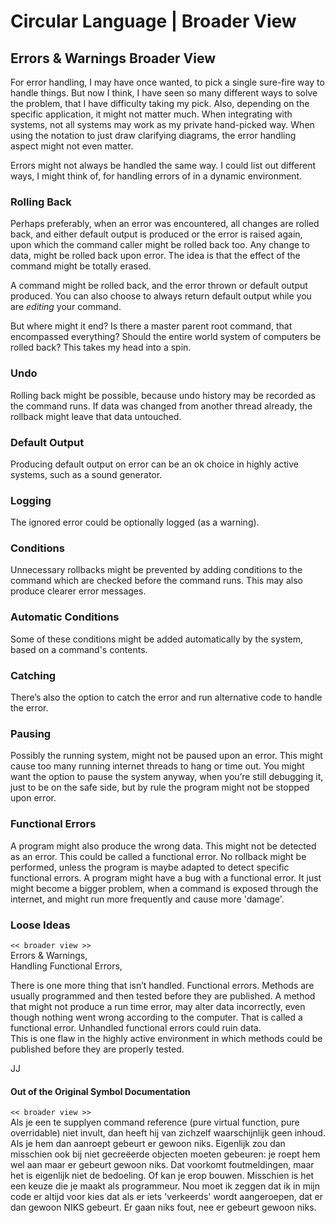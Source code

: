 Circular Language | Broader View
================================

Errors & Warnings Broader View
------------------------------

For error handling, I may have once wanted, to pick a single sure-fire way to handle things. But now I think, I have seen so many different ways to solve the problem, that I have difficulty taking my pick. Also, depending on the specific application, it might not matter much. When integrating with systems, not all systems may work as my private hand-picked way. When using the notation to just draw clarifying diagrams, the error handling aspect might not even matter.

Errors might not always be handled the same way. I could list out different ways, I might think of, for handling errors of in a dynamic environment.

### Rolling Back

Perhaps preferably, when an error was encountered, all changes are rolled back, and either default output is produced or the error is raised again, upon which the command caller might be rolled back too. Any change to data, might be rolled back upon error. The idea is that the effect of the command might be totally erased.

A command might be rolled back, and the error thrown or default output produced. You can also choose to always return default output while you are *editing* your command.

But where might it end? Is there a master parent root command, that encompassed everything? Should the entire world system of computers be rolled back? This takes my head into a spin.

### Undo

Rolling back might be possible, because undo history may be recorded as the command runs. If data was changed from another thread already, the rollback might leave that data untouched.

### Default Output

Producing default output on error can be an ok choice in highly active systems, such as a sound generator.

### Logging

The ignored error could be optionally logged (as a warning).

### Conditions

Unnecessary rollbacks might be prevented by adding conditions to the command which are checked before the command runs. This may also produce clearer error messages.

### Automatic Conditions

Some of these conditions might be added automatically by the system, based on a command's contents.

### Catching

There’s also the option to catch the error and run alternative code to handle the error.

### Pausing

Possibly the running system, might not be paused upon an error. This might cause too many running internet threads to hang or time out. You might want the option to pause the system anyway, when you’re still debugging it, just to be on the safe side, but by rule the program might not be stopped upon error.

### Functional Errors

A program might also produce the wrong data. This might not be detected as an error. This could be called a functional error. No rollback might be performed, unless the program is maybe adapted to detect specific functional errors. A program might have a bug with a functional error. It just might become a bigger problem, when a command is exposed through the internet, and might run more frequently and cause more 'damage'.

### Loose Ideas

`<< broader view >>`  
Errors & Warnings,  
Handling Functional Errors,

There is one more thing that isn’t handled. Functional errors. Methods are usually programmed and then tested before they are published. A method that might not produce a run time error, may alter data incorrectly, even though nothing went wrong according to the computer. That is called a functional error. Unhandled functional errors could ruin data.  
This is one flaw in the highly active environment in which methods could be published before they are properly tested.

JJ

#### Out of the Original Symbol Documentation

`<< broader view >>`  
Als je een te supplyen command reference (pure virtual function, pure overridable) niet invult, dan heeft hij van zichzelf waarschijnlijk geen inhoud. Als je hem dan aanroept gebeurt er gewoon niks. Eigenlijk zou dan misschien ook bij niet gecreëerde objecten moeten gebeuren: je roept hem wel aan maar er gebeurt gewoon niks. Dat voorkomt foutmeldingen, maar het is eigenlijk niet de bedoeling. Of kan je erop bouwen. Misschien is het een keuze die je maakt als programmeur. Nou moet ik zeggen dat ik in mijn code er altijd voor kies dat als er iets 'verkeerds' wordt aangeroepen, dat er dan gewoon NIKS gebeurt. Er gaan niks fout, nee er gebeurt gewoon niks.